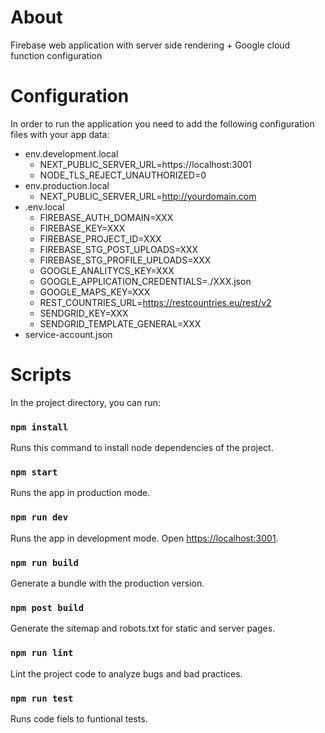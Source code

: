# About

Firebase web application with server side rendering + Google cloud function configuration

# Configuration

In order to run the application you need to add the following configuration files with your app data:

-   env.development.local
    -   NEXT_PUBLIC_SERVER_URL=https://localhost:3001
    -   NODE_TLS_REJECT_UNAUTHORIZED=0
-   env.production.local
    -   NEXT_PUBLIC_SERVER_URL=http://yourdomain.com
-   .env.local
    -   FIREBASE_AUTH_DOMAIN=XXX
    -   FIREBASE_KEY=XXX
    -   FIREBASE_PROJECT_ID=XXX
    -   FIREBASE_STG_POST_UPLOADS=XXX
    -   FIREBASE_STG_PROFILE_UPLOADS=XXX
    -   GOOGLE_ANALITYCS_KEY=XXX
    -   GOOGLE_APPLICATION_CREDENTIALS=./XXX.json
    -   GOOGLE_MAPS_KEY=XXX
    -   REST_COUNTRIES_URL=https://restcountries.eu/rest/v2
    -   SENDGRID_KEY=XXX
    -   SENDGRID_TEMPLATE_GENERAL=XXX
-   service-account.json

# Scripts

In the project directory, you can run:

### `npm install`

Runs this command to install node dependencies of the project.

### `npm start`

Runs the app in production mode.

### `npm run dev`

Runs the app in development mode. Open [https://localhost:3001](https://localhost:3001).

### `npm run build`

Generate a bundle with the production version.

### `npm post build`

Generate the sitemap and robots.txt for static and server pages.

### `npm run lint`

Lint the project code to analyze bugs and bad practices.

### `npm run test`

Runs code fiels to funtional tests.

